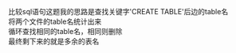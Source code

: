比较sql语句这题我的思路是查找关键字'CREATE TABLE'后边的table名  
将两个文件的table名统计出来  
循环查找相同的table名，相同则删除  
最终剩下来的就是多余的表名  
